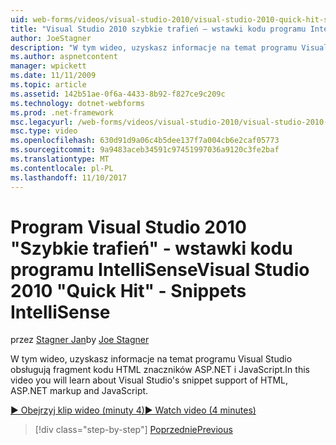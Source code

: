 ```yaml
---
uid: web-forms/videos/visual-studio-2010/visual-studio-2010-quick-hit-snippets-intellisense
title: "Visual Studio 2010 szybkie trafień — wstawki kodu programu IntelliSense | Dokumentacja firmy Microsoft"
author: JoeStagner
description: "W tym wideo, uzyskasz informacje na temat programu Visual Studio obsługują fragment kodu HTML znaczników ASP.NET i JavaScript."
ms.author: aspnetcontent
manager: wpickett
ms.date: 11/11/2009
ms.topic: article
ms.assetid: 142b51ae-0f6a-4433-8b92-f827ce9c209c
ms.technology: dotnet-webforms
ms.prod: .net-framework
msc.legacyurl: /web-forms/videos/visual-studio-2010/visual-studio-2010-quick-hit-snippets-intellisense
msc.type: video
ms.openlocfilehash: 630d91d9a06c4b5dee137f7a004cb6e2caf05773
ms.sourcegitcommit: 9a9483aceb34591c97451997036a9120c3fe2baf
ms.translationtype: MT
ms.contentlocale: pl-PL
ms.lasthandoff: 11/10/2017
---
```

<a name="visual-studio-2010-quick-hit---snippets-intellisense"></a><span data-ttu-id="57942-103">Program Visual Studio 2010 "Szybkie trafień" - wstawki kodu programu IntelliSense</span><span class="sxs-lookup"><span data-stu-id="57942-103">Visual Studio 2010 "Quick Hit" - Snippets IntelliSense</span></span>
====================
<span data-ttu-id="57942-104">przez [Stagner Jan](https://github.com/JoeStagner)</span><span class="sxs-lookup"><span data-stu-id="57942-104">by [Joe Stagner](https://github.com/JoeStagner)</span></span>

<span data-ttu-id="57942-105">W tym wideo, uzyskasz informacje na temat programu Visual Studio obsługują fragment kodu HTML znaczników ASP.NET i JavaScript.</span><span class="sxs-lookup"><span data-stu-id="57942-105">In this video you will learn about Visual Studio's snippet support of HTML, ASP.NET markup and JavaScript.</span></span>

[<span data-ttu-id="57942-106">&#9654; Obejrzyj klip wideo (minuty 4)</span><span class="sxs-lookup"><span data-stu-id="57942-106">&#9654; Watch video (4 minutes)</span></span>](https://channel9.msdn.com/Blogs/ASP-NET-Site-Videos/visual-studio-2010-quick-hit-snippets-intellisense)

>[!div class="step-by-step"]
[<span data-ttu-id="57942-107">Poprzednie</span><span class="sxs-lookup"><span data-stu-id="57942-107">Previous</span></span>](visual-studio-2010-quick-hit-websites-instead-of-web-projects.md)

